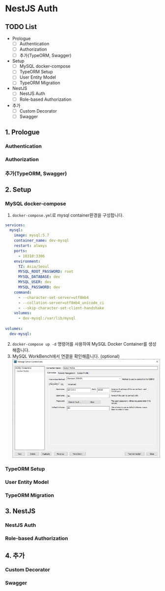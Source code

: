 # NestJS Auth

## TODO List
- Prologue
  - [ ] Authentication
  - [ ] Authorization
  - [ ] 추가(TypeORM, Swagger)
- Setup
  - [ ] MySQL docker-compose
  - [ ] TypeORM Setup
  - [ ] User Entity Model
  - [ ] TypeORM Migration
- NestJS
  - [ ] NestJS Auth
  - [ ] Role-based Authorization
- 추가
  - [ ] Custom Decorator
  - [ ] Swagger

## 1. Prologue
### Authentication
### Authorization
### 추가(TypeORM, Swagger)

## 2. Setup
### MySQL docker-compose
1. `docker-compose.yml`로 mysql container환경을 구성합니다.
  ```yml
  services:
    mysql:
      image: mysql:5.7
      container_name: dev-mysql
      restart: always
      ports:
        - 10310:3306
      environment:
        TZ: Asia/Seoul
        MYSQL_ROOT_PASSWORD: root
        MYSQL_DATABASE: dev
        MYSQL_USER: dev
        MYSQL_PASSWORD: dev
      command:
        - --character-set-server=utf8mb4
        - --collation-server=utf8mb4_unicode_ci
        - --skip-character-set-client-handshake
      volumes:
        - dev-mysql:/var/lib/mysql

  volumes:
    dev-mysql:  
  ```
2. `docker-compose up -d` 명령어를 사용하여 MySQL Docker Container를 생성해줍니다.
3. MySQL WorkBench에서 연결을 확인해줍니다. (optional)
![workbench](./images/workbench_setup.png)

### TypeORM Setup
### User Entity Model
### TypeORM Migration

## 3. NestJS
### NestJS Auth
### Role-based Authorization

## 4. 추가
### Custom Decorator
### Swagger

